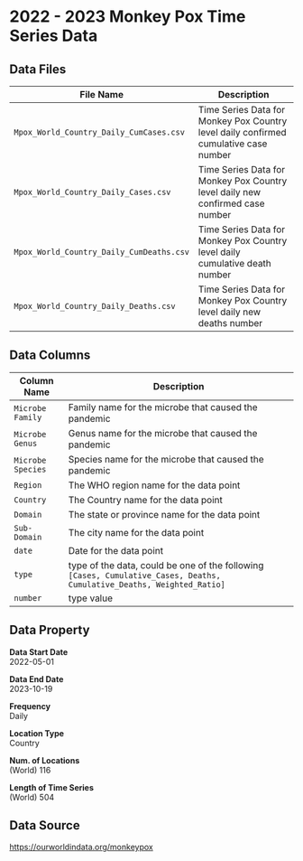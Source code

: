 # 2022 - 2023 Monkey Pox Time Series Data

## Data Files
| File Name | Description |
| --- | ---|
| `Mpox_World_Country_Daily_CumCases.csv` | Time Series Data for Monkey Pox Country level daily confirmed cumulative case number|
| `Mpox_World_Country_Daily_Cases.csv` | Time Series Data for Monkey Pox Country level daily new confirmed case number|
| `Mpox_World_Country_Daily_CumDeaths.csv` | Time Series Data for Monkey Pox Country level daily cumulative death number|
| `Mpox_World_Country_Daily_Deaths.csv` | Time Series Data for Monkey Pox Country level daily new deaths number|

## Data Columns
| Column Name | Description |
| --- | --- |
| `Microbe Family` | Family name for the microbe that caused the pandemic |
| `Microbe Genus` | Genus name for the microbe that caused the pandemic |
| `Microbe Species` | Species name for the microbe that caused the pandemic |
| `Region` | The WHO region name for the data point |
| `Country` | The Country name for the data point |
| `Domain` | The state or province name for the data point |
| `Sub-Domain` | The city name for the data point |
| `date` | Date for the data point |
| `type` | type of the data, could be one of the following `[Cases, Cumulative_Cases, Deaths, Cumulative_Deaths, Weighted_Ratio]` |
| `number` | type value |

## Data Property
**Data Start Date** \
2022-05-01 

**Data End Date** \
2023-10-19

**Frequency** \
Daily 

**Location Type** \
Country 

**Num. of Locations** \
(World) 116 

**Length of Time Series** \
(World) 504  

## Data Source
https://ourworldindata.org/monkeypox


